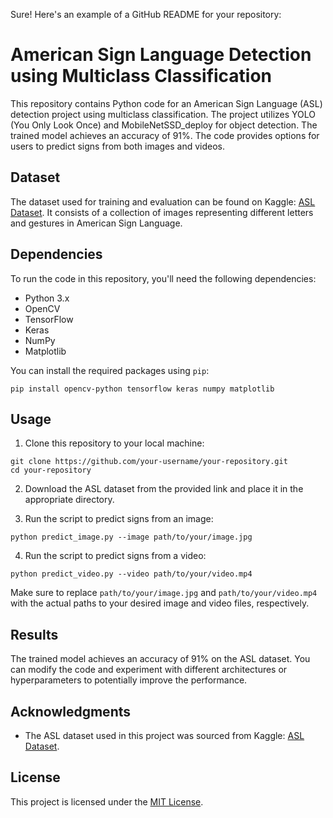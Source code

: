 Sure! Here's an example of a GitHub README for your repository:

# American Sign Language Detection using Multiclass Classification

This repository contains Python code for an American Sign Language (ASL) detection project using multiclass classification. The project utilizes YOLO (You Only Look Once) and MobileNetSSD_deploy for object detection. The trained model achieves an accuracy of 91%. The code provides options for users to predict signs from both images and videos.

## Dataset

The dataset used for training and evaluation can be found on Kaggle: [ASL Dataset](https://www.kaggle.com/datasets/ayuraj/asl-dataset). It consists of a collection of images representing different letters and gestures in American Sign Language.

## Dependencies

To run the code in this repository, you'll need the following dependencies:

- Python 3.x
- OpenCV
- TensorFlow
- Keras
- NumPy
- Matplotlib

You can install the required packages using `pip`:

```
pip install opencv-python tensorflow keras numpy matplotlib
```

## Usage

1. Clone this repository to your local machine:

```
git clone https://github.com/your-username/your-repository.git
cd your-repository
```

2. Download the ASL dataset from the provided link and place it in the appropriate directory.

3. Run the script to predict signs from an image:

```
python predict_image.py --image path/to/your/image.jpg
```

4. Run the script to predict signs from a video:

```
python predict_video.py --video path/to/your/video.mp4
```

Make sure to replace `path/to/your/image.jpg` and `path/to/your/video.mp4` with the actual paths to your desired image and video files, respectively.

## Results

The trained model achieves an accuracy of 91% on the ASL dataset. You can modify the code and experiment with different architectures or hyperparameters to potentially improve the performance.

## Acknowledgments

- The ASL dataset used in this project was sourced from Kaggle: [ASL Dataset](https://www.kaggle.com/datasets/ayuraj/asl-dataset).

## License

This project is licensed under the [MIT License](LICENSE).

